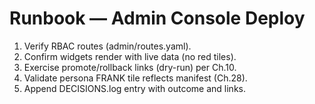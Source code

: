 # Runbook — Admin Console Deploy
1) Verify RBAC routes (admin/routes.yaml).
2) Confirm widgets render with live data (no red tiles).
3) Exercise promote/rollback links (dry-run) per Ch.10.
4) Validate persona FRANK tile reflects manifest (Ch.28).
5) Append DECISIONS.log entry with outcome and links.
